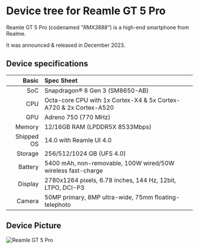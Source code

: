 # Device tree for Reamle GT 5 Pro

Reamle GT 5 Pro (codenamed _"RMX3888"_) is a high-end smartphone from Realme.

It was announced & released in December 2023.

## Device specifications

|      Basic | Spec Sheet                                                        |
| ---------: | :---------------------------------------------------------------- |
|        SoC | Snapdragon® 8 Gen 3 (SM8650-AB)                                   |
|        CPU | Octa-core CPU with 1x Cortex-X4 & 5x Cortex-A720 & 2x Cortex-A520 |
|        GPU | Adreno 750 (770 MHz)                                              |
|     Memory | 12/16GB RAM (LPDDR5X 8533Mbps)                                    |
| Shipped OS | 14.0 with Reamle UI 4.0                                           |
|    Storage | 256/512/1024 GB (UFS 4.0)                                         |
|    Battery | 5400 mAh, non-removable, 100W wired/50W wireless fast-charge      |
|    Display | 2780x1264 pixels, 6.78 inches, 144 Hz, 12bit, LTPO, DCI-P3        |
|     Camera | 50MP primary, 8MP ultra-wide, 75mm floating-telephoto             |

## Device Picture

![Reamle GT 5 Pro](https://qny.smzdm.com/202312/07/6571739d1456b3087.jpg_d480.jpg)

